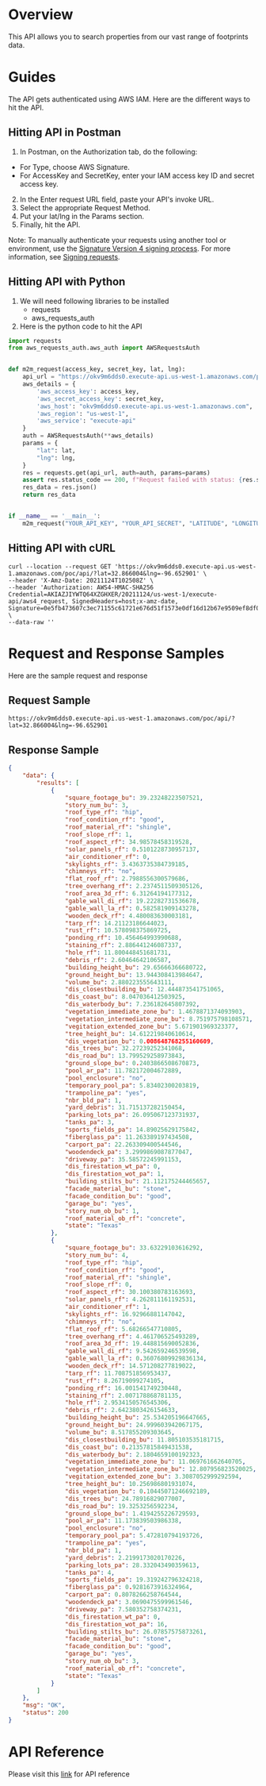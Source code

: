 # Overview

This API allows you to search properties from our vast range of footprints data. 

# Guides

The API gets authenticated using AWS IAM. Here are the different ways to hit the API. 

## Hitting API in Postman
1. In Postman, on the Authorization tab, do the following:
- For Type, choose AWS Signature.
- For AccessKey and SecretKey, enter your IAM access key ID and secret access key.

2. In the Enter request URL field, paste your API's invoke URL.
3. Select the appropriate Request Method.
4. Put your lat/lng in the Params section.
5. Finally, hit the API.

Note: To manually authenticate your requests using another tool or environment,
use the [Signature Version 4 signing process](https://docs.aws.amazon.com/general/latest/gr/signature-version-4.html).
For more information, see [Signing requests](https://docs.aws.amazon.com/apigateway/api-reference/signing-requests/).

## Hitting API with Python
1. We will need following libraries to be installed
   - requests
   - aws_requests_auth
2. Here is the python code to hit the API
```python
import requests
from aws_requests_auth.aws_auth import AWSRequestsAuth


def m2m_request(access_key, secret_key, lat, lng):
    api_url = "https://okv9m6dds0.execute-api.us-west-1.amazonaws.com/poc/api/"
    aws_details = {
        'aws_access_key': access_key,
        'aws_secret_access_key': secret_key,
        'aws_host': "okv9m6dds0.execute-api.us-west-1.amazonaws.com",
        'aws_region': "us-west-1",
        'aws_service': "execute-api"
    }
    auth = AWSRequestsAuth(**aws_details)
    params = {
        "lat": lat,
        "lng": lng,
    }
    res = requests.get(api_url, auth=auth, params=params)
    assert res.status_code == 200, f"Request failed with status: {res.status_code}"
    res_data = res.json()
    return res_data


if __name__ == '__main__':
    m2m_request("YOUR_API_KEY", "YOUR_API_SECRET", "LATITUDE", "LONGITUDE")
```

## Hitting API with cURL
```shell
curl --location --request GET 'https://okv9m6dds0.execute-api.us-west-1.amazonaws.com/poc/api/?lat=32.866004&lng=-96.652901' \
--header 'X-Amz-Date: 20211124T102508Z' \
--header 'Authorization: AWS4-HMAC-SHA256 Credential=AKIAZJIYWTQ64XZGHXER/20211124/us-west-1/execute-api/aws4_request, SignedHeaders=host;x-amz-date, Signature=0e5fb473607c3ec71155c61721e676d51f1573e0df16d12b67e9509ef8df0dc8' \
--data-raw ''
```

# Request and Response Samples
Here are the sample request and response

## Request Sample
```shell
https://okv9m6dds0.execute-api.us-west-1.amazonaws.com/poc/api/?lat=32.866004&lng=-96.652901
```

## Response Sample
```json
{
    "data": {
        "results": [
            {
                "square_footage_bu": 39.23248223507521,
                "story_num_bu": 3,
                "roof_type_rf": "hip",
                "roof_condition_rf": "good",
                "roof_material_rf": "shingle",
                "roof_slope_rf": 1,
                "roof_aspect_rf": 34.98578458319528,
                "solar_panels_rf": 0.5101228730957137,
                "air_conditioner_rf": 0,
                "skylights_rf": 3.4363735384739185,
                "chimneys_rf": "no",
                "flat_roof_rf": 2.7988556300579686,
                "tree_overhang_rf": 2.2374511509305126,
                "roof_area_3d_rf": 6.31264194177312,
                "gable_wall_di_rf": 19.22282731536678,
                "gable_wall_la_rf": 0.582581909143278,
                "wooden_deck_rf": 4.480083630003181,
                "tarp_rf": 14.21123186644023,
                "rust_rf": 10.578098375869725,
                "ponding_rf": 10.456464993990688,
                "staining_rf": 2.886441246087337,
                "hole_rf": 11.800448451681731,
                "debris_rf": 2.60464642106587,
                "building_height_bu": 29.65666366680722,
                "ground_height_bu": 13.944308413984647,
                "volume_bu": 2.880223555643111,
                "dis_closestbuilding_bu": 12.444873541751065,
                "dis_coast_bu": 8.047036412503925,
                "dis_waterbody_bu": 7.236182645807392,
                "vegetation_immediate_zone_bu": 1.4678871374093903,
                "vegetation_intermediate_zone_bu": 8.751975798108571,
                "vegitation_extended_zone_bu": 5.671901969323377,
                "tree_height_bu": 14.612219840610614,
                "dis_vegetation_bu": 0.008648768255160609,
                "dis_trees_bu": 32.27239252341068,
                "dis_road_bu": 13.799529258973843,
                "ground_slope_bu": 0.2403866508670873,
                "pool_ar_pa": 11.782172004672889,
                "pool_enclosure": "no",
                "temporary_pool_pa": 5.83402300203819,
                "trampoline_pa": "yes",
                "nbr_bld_pa": 1,
                "yard_debris": 31.715137282150454,
                "parking_lots_pa": 26.095067123731937,
                "tanks_pa": 3,
                "sports_fields_pa": 14.89025629175842,
                "fiberglass_pa": 11.263389197434508,
                "carport_pa": 22.263309400544546,
                "woodendeck_pa": 3.2999869087877047,
                "driveway_pa": 35.58572245991153,
                "dis_firestation_wt_pa": 0,
                "dis_firestation_wot_pa": 1,
                "building_stilts_bu": 21.112175244465657,
                "facade_material_bu": "stone",
                "facade_condition_bu": "good",
                "garage_bu": "yes",
                "story_num_ob_bu": 1,
                "roof_material_ob_rf": "concrete",
                "state": "Texas"
            },
            {
                "square_footage_bu": 33.63229103616292,
                "story_num_bu": 4,
                "roof_type_rf": "hip",
                "roof_condition_rf": "good",
                "roof_material_rf": "shingle",
                "roof_slope_rf": 0,
                "roof_aspect_rf": 30.100380783163693,
                "solar_panels_rf": 4.262811161192531,
                "air_conditioner_rf": 1,
                "skylights_rf": 16.92966881147042,
                "chimneys_rf": "no",
                "flat_roof_rf": 5.68266547710805,
                "tree_overhang_rf": 4.461706525493289,
                "roof_area_3d_rf": 19.448815690052836,
                "gable_wall_di_rf": 9.542659246539598,
                "gable_wall_la_rf": 0.36076809929836134,
                "wooden_deck_rf": 14.571208277819022,
                "tarp_rf": 11.708751856953437,
                "rust_rf": 8.26719099274105,
                "ponding_rf": 16.001541749230448,
                "staining_rf": 2.007178868781135,
                "hole_rf": 2.9534150576545306,
                "debris_rf": 2.6423803426154633,
                "building_height_bu": 25.534205196647665,
                "ground_height_bu": 24.999603942067175,
                "volume_bu": 8.517855209303645,
                "dis_closestbuilding_bu": 11.805103535181715,
                "dis_coast_bu": 0.21357815849431538,
                "dis_waterbody_bu": 2.1804659100192323,
                "vegetation_immediate_zone_bu": 11.069761662640705,
                "vegetation_intermediate_zone_bu": 12.807956823520025,
                "vegitation_extended_zone_bu": 3.3087052999292594,
                "tree_height_bu": 10.256986801931074,
                "dis_vegetation_bu": 0.10445071246692189,
                "dis_trees_bu": 24.78916829077007,
                "dis_road_bu": 19.3253256592234,
                "ground_slope_bu": 1.4194255226729593,
                "pool_ar_pa": 11.173839503986338,
                "pool_enclosure": "no",
                "temporary_pool_pa": 5.472810794193726,
                "trampoline_pa": "yes",
                "nbr_bld_pa": 1,
                "yard_debris": 2.2199173020170226,
                "parking_lots_pa": 28.332043490359613,
                "tanks_pa": 4,
                "sports_fields_pa": 19.319242796324218,
                "fiberglass_pa": 0.9281673916324964,
                "carport_pa": 0.8078266258764544,
                "woodendeck_pa": 3.0690475599961546,
                "driveway_pa": 7.580352758374231,
                "dis_firestation_wt_pa": 0,
                "dis_firestation_wot_pa": 16,
                "building_stilts_bu": 26.07857575873261,
                "facade_material_bu": "stone",
                "facade_condition_bu": "good",
                "garage_bu": "yes",
                "story_num_ob_bu": 3,
                "roof_material_ob_rf": "concrete",
                "state": "Texas"
            }
        ]
    },
    "msg": "OK",
    "status": 200
}
```

# API Reference
Please visit this [link](https://db8sxr6e96.execute-api.us-west-1.amazonaws.com/api/docs) for API reference
